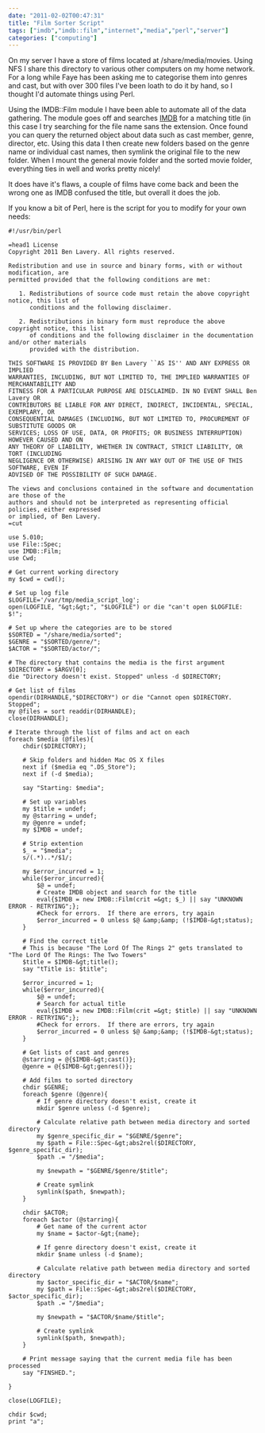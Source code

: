 ```yaml
---
date: "2011-02-02T00:47:31"
title: "Film Sorter Script"
tags: ["imdb","imdb::film","internet","media","perl","server"]
categories: ["computing"]
---
```


On my server I have a store of films located at /share/media/movies.  Using NFS I share this directory to various other computers on my home network.  For a long while Faye has been asking me to categorise them into genres and cast, but with over 300 files I've been loath to do it by hand, so I thought I'd automate things using Perl.
<!--more-->
Using the IMDB::Film module I have been able to automate all of the data gathering.  The module goes off and searches [IMDB][1] for a matching title (in this case I try searching for the file name sans the extension.  Once found you can query the returned object about data such as cast member, genre, director, etc.
Using this data I then create new folders based on the genre name or individual cast names, then symlink the original file to the new folder.  When I mount the general movie folder and the sorted movie folder, everything ties in well and works pretty nicely!

It does have it's flaws, a couple of films have come back and been the wrong one as IMDB confused the title, but overall it does the job.

If you know a bit of Perl, here is the script for you to modify for your own needs:

```
#!/usr/bin/perl

=head1 License
Copyright 2011 Ben Lavery. All rights reserved.

Redistribution and use in source and binary forms, with or without modification, are
permitted provided that the following conditions are met:

   1. Redistributions of source code must retain the above copyright notice, this list of
      conditions and the following disclaimer.

   2. Redistributions in binary form must reproduce the above copyright notice, this list
      of conditions and the following disclaimer in the documentation and/or other materials
      provided with the distribution.

THIS SOFTWARE IS PROVIDED BY Ben Lavery ``AS IS'' AND ANY EXPRESS OR IMPLIED
WARRANTIES, INCLUDING, BUT NOT LIMITED TO, THE IMPLIED WARRANTIES OF MERCHANTABILITY AND
FITNESS FOR A PARTICULAR PURPOSE ARE DISCLAIMED. IN NO EVENT SHALL Ben Lavery OR
CONTRIBUTORS BE LIABLE FOR ANY DIRECT, INDIRECT, INCIDENTAL, SPECIAL, EXEMPLARY, OR
CONSEQUENTIAL DAMAGES (INCLUDING, BUT NOT LIMITED TO, PROCUREMENT OF SUBSTITUTE GOODS OR
SERVICES; LOSS OF USE, DATA, OR PROFITS; OR BUSINESS INTERRUPTION) HOWEVER CAUSED AND ON
ANY THEORY OF LIABILITY, WHETHER IN CONTRACT, STRICT LIABILITY, OR TORT (INCLUDING
NEGLIGENCE OR OTHERWISE) ARISING IN ANY WAY OUT OF THE USE OF THIS SOFTWARE, EVEN IF
ADVISED OF THE POSSIBILITY OF SUCH DAMAGE.

The views and conclusions contained in the software and documentation are those of the
authors and should not be interpreted as representing official policies, either expressed
or implied, of Ben Lavery.
=cut

use 5.010;
use File::Spec;
use IMDB::Film;
use Cwd;

# Get current working directory
my $cwd = cwd();

# Set up log file
$LOGFILE='/var/tmp/media_script_log';
open(LOGFILE, "&gt;&gt;", "$LOGFILE") or die "can't open $LOGFILE: $!";

# Set up where the categories are to be stored
$SORTED = "/share/media/sorted";
$GENRE = "$SORTED/genre/";
$ACTOR = "$SORTED/actor/";

# The directory that contains the media is the first argument
$DIRECTORY = $ARGV[0];
die "Directory doesn't exist. Stopped" unless -d $DIRECTORY;

# Get list of films
opendir(DIRHANDLE,"$DIRECTORY") or die "Cannot open $DIRECTORY.  Stopped";
my @files = sort readdir(DIRHANDLE);
close(DIRHANDLE);

# Iterate through the list of films and act on each
foreach $media (@files){
	chdir($DIRECTORY);

	# Skip folders and hidden Mac OS X files
	next if ($media eq ".DS_Store");
	next if (-d $media);

	say "Starting: $media";

	# Set up variables
	my $title = undef;
	my @starring = undef;
	my @genre = undef;
	my $IMDB = undef;

	# Strip extention
	$_ = "$media";
	s/(.*)..*/$1/;

	my $error_incurred = 1;
	while($error_incurred){
		$@ = undef;
		# Create IMDB object and search for the title
		eval{$IMDB = new IMDB::Film(crit =&gt; $_) || say "UNKNOWN ERROR - RETRYING";};
		#Check for errors.  If there are errors, try again
		$error_incurred = 0 unless $@ &amp;&amp; (!$IMDB-&gt;status);
	}

	# Find the correct title
	# This is because "The Lord Of The Rings 2" gets translated to "The Lord Of The Rings: The Two Towers"
	$title = $IMDB-&gt;title();
	say "tTitle is: $title";

	$error_incurred = 1;
	while($error_incurred){
		$@ = undef;
		# Search for actual title
		eval{$IMDB = new IMDB::Film(crit =&gt; $title) || say "UNKNOWN ERROR - RETRYING";};
		#Check for errors.  If there are errors, try again
		$error_incurred = 0 unless $@ &amp;&amp; (!$IMDB-&gt;status);
	}

	# Get lists of cast and genres
	@starring = @{$IMDB-&gt;cast()};
	@genre = @{$IMDB-&gt;genres()};

	# Add films to sorted directory
	chdir $GENRE;
	foreach $genre (@genre){
		# If genre directory doesn't exist, create it
		mkdir $genre unless (-d $genre);

		# Calculate relative path between media directory and sorted directory
		my $genre_specific_dir = "$GENRE/$genre";
		my $path = File::Spec-&gt;abs2rel($DIRECTORY, $genre_specific_dir);
		$path .= "/$media";

		my $newpath = "$GENRE/$genre/$title";

		# Create symlink
		symlink($path, $newpath);
	}

	chdir $ACTOR;
	foreach $actor (@starring){
		# Get name of the current actor
		my $name = $actor-&gt;{name};

		# If genre directory doesn't exist, create it
		mkdir $name unless (-d $name);

		# Calculate relative path between media directory and sorted directory
		my $actor_specific_dir = "$ACTOR/$name";
		my $path = File::Spec-&gt;abs2rel($DIRECTORY, $actor_specific_dir);
		$path .= "/$media";

		my $newpath = "$ACTOR/$name/$title";

		# Create symlink
		symlink($path, $newpath);
	}

	# Print message saying that the current media file has been processed
	say "FINSHED.";

}

close(LOGFILE);

chdir $cwd;
print "a";
```

  [1]: http://www.imdb.com/
